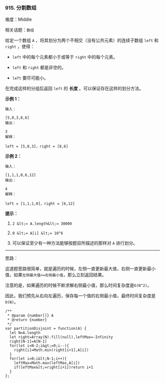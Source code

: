 ### 915. 分割数组

难度：Middle

相关话题：`数组`

给定一个数组 `A` ，将其划分为两个不相交（没有公共元素）的连续子数组 `left` 和 `right` ，使得：





*  `left` 中的每个元素都小于或等于 `right` 中的每个元素。

*  `left`  和 `right` 都是非空的。

*  `left` 要尽可能小。





在完成这样的分组后返回 `left` 的 **长度** 。可以保证存在这样的划分方法。







 **示例 1：** 





```
输入：

[5,0,3,8,6]
输出：

3
解释：

left = [5,0,3]，right = [8,6]

```

 **示例 2：** 





```
输入：

[1,1,1,0,6,12]
输出：

4
解释：

left = [1,1,1,0]，right = [6,12]

```





 **提示：** 





1.  `2 &lt;= A.length&lt;= 30000` 

2.  `0 &lt;= A[i] &lt;= 10^6` 

3. 可以保证至少有一种方法能够按题目所描述的那样对  `A`  进行划分。










-----

思路：

这道题思路很简单，就是遍历的时候，左侧一直更新最大值，右侧一直更新最小值，如果`左侧最大值<=右侧最小值`，那么立刻返回结果。

注意的是，如果遍历的时候不断求解右侧最小值，那么时间复杂度是`O(N^2)`。

因此，我们预先从右向左遍历，保存每一个值的右侧最小值，最终时间复杂度是`O(N)`。


```
/**
 * @param {number[]} A
 * @return {number}
 */
var partitionDisjoint = function(A) {
  let N=A.length
  let right=Array(N).fill(null),leftMax=-Infinity
  right[N-1]=A[N-1]
  for(let i=N-2;i&gt;=0;i--){
    right[i]=Math.min(right[i+1],A[i])
  }
  for(let i=0;i&lt;N-1;i++){
    leftMax=Math.max(leftMax,A[i])
    if(leftMax&lt;=right[i+1])return i+1
  }
};



```
